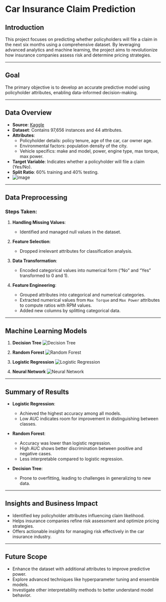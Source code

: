 # Car Insurance Claim Prediction

## Introduction
This project focuses on predicting whether policyholders will file a claim in the next six months using a comprehensive dataset. By leveraging advanced analytics and machine learning, the project aims to revolutionize how insurance companies assess risk and determine pricing strategies. 

---

## Goal
The primary objective is to develop an accurate predictive model using policyholder attributes, enabling data-informed decision-making. 

---

## Data Overview
- **Source**: [Kaggle](https://www.kaggle.com/)
- **Dataset**: Contains 97,656 instances and 44 attributes.
- **Attributes**:
  - Policyholder details: policy tenure, age of the car, car owner age.
  - Environmental factors: population density of the city.
  - Vehicle specifics: make and model, power, engine type, max torque, max power.
- **Target Variable**: Indicates whether a policyholder will file a claim (Yes/No).
- **Split Ratio**: 60% training and 40% testing.
- ![image](https://github.com/user-attachments/assets/8948f470-1d8d-4598-ac40-a32564c3026a)


---

## Data Preprocessing
### Steps Taken:
1. **Handling Missing Values**:
   - Identified and managed null values in the dataset.

2. **Feature Selection**:
   - Dropped irrelevant attributes for classification analysis.

3. **Data Transformation**:
   - Encoded categorical values into numerical form (“No” and “Yes” transformed to 0 and 1).

4. **Feature Engineering**:
   - Grouped attributes into categorical and numerical categories.
   - Extracted numerical values from `Max Torque` and `Max Power` attributes to compute ratios with RPM values.
   - Added new columns by splitting categorical data.

---

## Machine Learning Models
1. **Decision Tree**
   ![Decision Tree](./images/decision_tree.png)


2. **Random Forest**
   ![Random Forest](./images/random_forest.png)

3. **Logistic Regression**
   ![Logistic Regression](./images/logistic_regression.png)

4. **Neural Network**
   ![Neural Network](./images/neural_network.png)

---

## Summary of Results
- **Logistic Regression**:
  - Achieved the highest accuracy among all models.
  - Low AUC indicates room for improvement in distinguishing between classes.

- **Random Forest**:
  - Accuracy was lower than logistic regression.
  - High AUC shows better discrimination between positive and negative cases.
  - Less interpretable compared to logistic regression.

- **Decision Tree**:
  - Prone to overfitting, leading to challenges in generalizing to new data.

---

## Insights and Business Impact
- Identified key policyholder attributes influencing claim likelihood.
- Helps insurance companies refine risk assessment and optimize pricing strategies.
- Offers actionable insights for managing risk effectively in the car insurance industry.

---

## Future Scope
- Enhance the dataset with additional attributes to improve predictive power.
- Explore advanced techniques like hyperparameter tuning and ensemble models.
- Investigate other interpretability methods to better understand model behavior.
